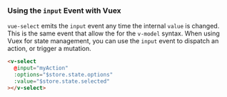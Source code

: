 ### Using the `input` Event with Vuex

`vue-select` emits the `input` event any time the internal `value` is changed.
This is the same event that allow the for the `v-model` syntax. When using Vuex
for state management, you can use the `input` event to dispatch an action, or
trigger a mutation.

```html
<v-select
  @input="myAction"
  :options="$store.state.options"
  :value="$store.state.selected"
></v-select>
```

<CodePen url="aJQJyp" height="350"/>
